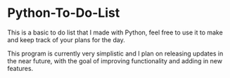 # Python-To-Do-List
This is a basic to do list that I made with Python, feel free to use it to make and keep track of your plans for the day.

This program is currently very simplistic and I plan on releasing updates in the near future, with the goal of improving functionality and adding in new features.
